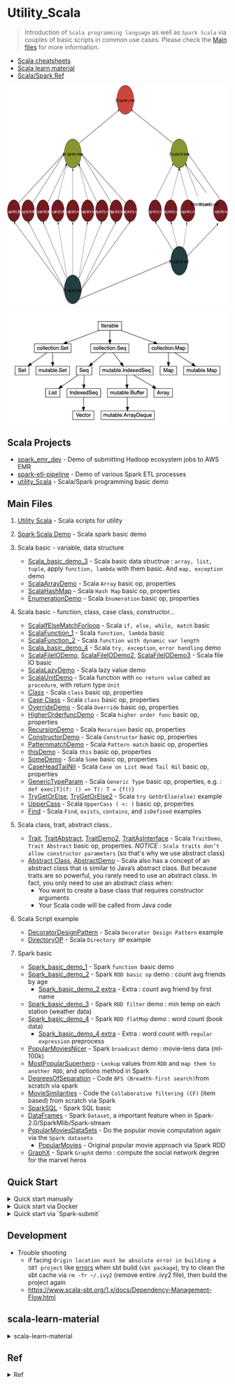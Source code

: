 # Utility_Scala
> Introduction of `Scala programming language` as well as `Spark Scala` via couples of basic scripts in common use cases. Please check the [Main files](https://github.com/yennanliu/utility_Scala#main-files) for more information.

- [Scala cheatsheets](https://docs.scala-lang.org/cheatsheets/)
- [Scala learn material](https://github.com/yennanliu/utility_Scala/#scala-learn-material)
- [Scala/Spark Ref](https://github.com/yennanliu/utility_Scala/#Ref)

<p align="center"><img src ="https://github.com/yennanliu/utility_Scala/blob/master/doc/pic/scala_data_type.svg" width="1000" height="500"></p>

<p align="center"><img src ="https://github.com/yennanliu/utility_Scala/blob/master/doc/pic/scala_class_hierarchy.jpg"></p>


## Scala Projects 
* [spark_emr_dev](https://github.com/yennanliu/spark_emr_dev) - Demo of submitting Hadoop ecosystem jobs to AWS EMR
* [spark-etl-pipeline](https://github.com/yennanliu/spark-etl-pipeline) - Demo of various Spark ETL processes
* [utility_Scala](https://github.com/yennanliu/utility_Scala) - Scala/Spark programming basic demo 

## Main Files
1. [Utility Scala](https://github.com/yennanliu/utility_Scala/tree/master/src/main/scala/UtilityScala) - Scala scripts for utility
2. [Spark Scala Demo](https://github.com/yennanliu/utility_Scala/tree/master/src/main/scala/SparkDemo)  - Scala spark basic demo
3. Scala basic  -  variable, data structure
	- [Scala_basic_demo_3](https://github.com/yennanliu/utility_Scala/blob/master/src/main/scala/ScalaBasic/scala_basic_demo_3.scala) - Scala basic data structrue : `array, list, tuple`, apply `function, lambda` with them basic. And `map, exception` demo
	- [ScalaArrayDemo](https://github.com/yennanliu/utility_Scala/blob/master/src/main/scala/ScalaBasic/ScalaArrayDemo.scala) - Scala `Array` basic op, properties
	- [ScalaHashMap](https://github.com/yennanliu/utility_Scala/blob/master/src/main/scala/ScalaBasic/ScalaHashMap.scala) - Scala `Hash Map` basic op, properties
	- [EnumerationDemo](https://github.com/yennanliu/utility_Scala/blob/master/src/main/scala/ScalaBasic/EnumerationDemo.scala) - Scala `Enumeration` basic op, properties

4. Scala basic  -  function, class, case class, constructor...
	- [ScalaIfElseMatchForloop](https://github.com/yennanliu/utility_Scala/blob/master/src/main/scala/ScalaBasic/ScalaIfElseMatchForloop.scala) - Scala `if, else, while, match` basic 
	- [ScalaFunction_1](https://github.com/yennanliu/utility_Scala/blob/master/src/main/scala/ScalaBasic/ScalaFunction_1.scala) - Scala `function, lambda` basic
	- [ScalaFunction_2](https://github.com/yennanliu/utility_Scala/blob/master/src/main/scala/ScalaBasic/ScalaFunction_2.scala) - Scala `function with dynamic var length` 
	- [Scala_basic_demo_4](https://github.com/yennanliu/utility_Scala/blob/master/src/main/scala/ScalaBasic/scala_basic_demo_4.scala) - Scala `try, exception`, `error handling` demo
	- [ScalaFileIODemo](https://github.com/yennanliu/utility_Scala/blob/master/src/main/scala/ScalaBasic/ScalaFileIODemo.scala), [ScalaFileIODemo2](https://github.com/yennanliu/utility_Scala/blob/master/src/main/scala/ScalaBasic/ScalaFileIODemo2.scala),  [ScalaFileIODemo3](https://github.com/yennanliu/utility_Scala/blob/master/src/main/scala/ScalaBasic/ScalaFileIODemo3.scala) - Scala file IO basic
	- [ScalaLazyDemo](https://github.com/yennanliu/utility_Scala/blob/master/src/main/scala/ScalaBasic/LazyDemo.scala) - Scala lazy value demo
	- [ScalaUnitDemo](https://github.com/yennanliu/utility_Scala/blob/master/src/main/scala/ScalaBasic/UnitDemo.scala) - Scala function with `no return value` called as `procedure`, with return type `Unit`
	- [Class](https://github.com/yennanliu/utility_Scala/blob/master/src/main/scala/ScalaBasic/ScalaClassDemo.scala) - Scala `class` basic op, properties
	- [Case Class](https://github.com/yennanliu/utility_Scala/blob/master/src/main/scala/ScalaBasic/CaseClass.scala) - Scala `class` basic op, properties
	- [OverrideDemo](https://github.com/yennanliu/utility_Scala/blob/master/src/main/scala/ScalaBasic/OverrideDemo.scala) - Scala `Override` basic op, properties
	- [HigherOrderfuncDemo](https://github.com/yennanliu/utility_Scala/blob/master/src/main/scala/ScalaBasic/HigherOrderfuncDemo.scala) - Scala `higher order func` basic op, properties
	- [RecursionDemo](https://github.com/yennanliu/utility_Scala/blob/master/src/main/scala/ScalaBasic/RecursionDemo.scala) - Scala `Recursion` basic op, properties
	- [ConstructorDemo](https://github.com/yennanliu/utility_Scala/blob/master/src/main/scala/ScalaBasic/ConstructorDemo.scala) - Scala `Constructor` basic op, properties
	- [PatternmatchDemo](https://github.com/yennanliu/utility_Scala/blob/master/src/main/scala/ScalaBasic/PatternmatchDemo.scala) - Scala `Pattern match` basic op, properties
	- [thisDemo](https://github.com/yennanliu/utility_Scala/blob/master/src/main/scala/ScalaBasic/thisDemo.scala) - Scala `this` basic op, properties
	- [SomeDemo](https://github.com/yennanliu/utility_Scala/blob/master/src/main/scala/ScalaBasic/SomeDemo.scala) - Scala `Some` basic op, properties
	- [CaseHeadTailNil](https://github.com/yennanliu/utility_Scala/blob/master/src/main/scala/ScalaBasic/CaseHeadTailNil.scala) - Scala `Case on List Head Tail Nil` basic op, properties
	- [GenericTypeParam](https://github.com/yennanliu/utility_Scala/blob/master/src/main/scala/ScalaBasic/GenericTypeParam.scala) - Scala `Generic Type` basic op, properties,
	e.g. : ``` def exec[T](f: () => T): T = {f()}```
	- [TryGetOrElse](https://github.com/yennanliu/utility_Scala/blob/master/src/main/scala/ScalaBasic/TryGetOrElse.scala), [TryGetOrElse2](https://github.com/yennanliu/utility_Scala/blob/master/src/main/scala/ScalaBasic/TryGetOrElse2.scala) - Scala `try GetOrElse(else)` example
	- [UpperCass](https://github.com/yennanliu/utility_Scala/blob/master/src/main/scala/ScalaBasic/UpperCass.scala) - Scala `UpperCass ( <: )` basic op, properties
	- [Find](https://github.com/yennanliu/utility_Scala/blob/master/src/main/scala/ScalaBasic/Find.scala) - Scala `Find`, `exists`,  `contains`, and `isDefined` examples

5. Scala class, trait, abstract class..

	- [Trait](https://github.com/yennanliu/utility_Scala/blob/master/src/main/scala/ScalaBasic/TraitDemo.scala), [TraitAbstract](https://github.com/yennanliu/utility_Scala/blob/master/src/main/scala/ScalaBasic/TraitAbstract.scala), [TraitDemo2](https://github.com/yennanliu/utility_Scala/blob/master/src/main/scala/ScalaBasic/TraitDemo2.scala), [TraitAsInterface](https://github.com/yennanliu/utility_Scala/blob/master/src/main/scala/ScalaBasic/TraitAsInterface.scala) - Scala `TraitDemo`, `Trait Abstract` basic op, properties. *NOTICE* : `Scala traits don’t allow constructor parameters` (so that's why we use abstract class)
	- [Abstract Class](https://github.com/yennanliu/utility_Scala/blob/master/src/main/scala/ScalaBasic/AbstractClass.scala), [AbstractDemo](https://github.com/yennanliu/utility_Scala/blob/master/src/main/scala/ScalaBasic/AbstractDemo.scala) - Scala also has a concept of an abstract class that is similar to Java’s abstract class. But because traits are so powerful, you rarely need to use an abstract class. In fact, you only need to use an abstract class when:
		- You want to create a base class that requires constructor arguments
	    - Your Scala code will be called from Java code

6. Scala Script example
	- [DecoratorDesignPattern](https://github.com/yennanliu/utility_Scala/blob/master/src/main/scala/ScalaBasic/DecoratorDesignPattern.scala) - Scala `Decorator Design Pattern` example
	- [DirectoryOP](https://github.com/yennanliu/utility_Scala/blob/master/src/main/scala/ScalaBasic/DirectoryOP.scala) - Scala `Directory OP` example

7. Spark basic
	- [Spark_basic_demo_1](https://github.com/yennanliu/utility_Scala/blob/master/src/main/scala/SparkBasic/spark_basic_demo_1.scala) - Spark `function `basic demo
	- [Spark_basic_demo_2](https://github.com/yennanliu/utility_Scala/blob/master/src/main/scala/SparkBasic/spark_basic_demo_2.scala) - Spark `RDD basic op` demo : count avg friends by age
		- [Spark_basic_demo_2 extra](https://github.com/yennanliu/utility_Scala/blob/master/src/main/scala/SparkBasic/spark_basic_demo_2_extra.scala) - Extra : count avg friend by first name
	- [Spark_basic_demo_3](https://github.com/yennanliu/utility_Scala/blob/master/src/main/scala/SparkBasic/spark_basic_demo_3.scala) - Spark `RDD filter` demo : min temp on each station (weather data)
	- [Spark_basic_demo_4](https://github.com/yennanliu/utility_Scala/blob/master/src/main/scala/SparkBasic/spark_basic_demo_4.scala) - Spark `RDD flatMap` demo : word count (book data)
		- [Spark_basic_demo_4 extra](https://github.com/yennanliu/utility_Scala/blob/master/src/main/scala/SparkBasic/spark_basic_demo_4_extra.scala) - Extra : word count with `regular expression` preprocess
	- [PopularMoviesNicer](https://github.com/yennanliu/utility_Scala/blob/master/src/main/scala/SparkBasic/PopularMoviesNicer.scala) - Spark `broadcast` demo :  movie-lens data (ml-100k)
	- [MostPopularSuperhero](https://github.com/yennanliu/utility_Scala/blob/master/src/main/scala/SparkBasic/MostPopularSuperhero.scala) - `Lookup` values from `RDD` and `map them to another RDD`, and options method in Spark
	- [DegreesOfSeparation](https://github.com/yennanliu/utility_Scala/blob/master/src/main/scala/SparkBasic/DegreesOfSeparation.scala) - Code `BFS (Breadth-first search)`from scratch via spark 
	- [MovieSimilarities](https://github.com/yennanliu/utility_Scala/blob/master/src/main/scala/SparkBasic/MovieSimilarities.scala) - Code the `Collaborative filtering (CF)` (item based) from scratch via Spark 
	- [SparkSQL](https://github.com/yennanliu/utility_Scala/blob/master/src/main/scala/SparkBasic/SparkSQL.scala) - Spark SQL basic
	- [DataFrames](https://github.com/yennanliu/utility_Scala/blob/master/src/main/scala/SparkBasic/DataFrames.scala) - Spark `Dataset`, a important feature when in Spark-2.0/SparkMlib/Spark-stream
	- [PopularMoviesDataSets](https://github.com/yennanliu/utility_Scala/blob/master/src/main/scala/SparkBasic/PopularMoviesDataSets.scala) - Do the popular movie computation again via the `Spark datasets` 
		- [PopularMovies](https://github.com/yennanliu/utility_Scala/blob/master/src/main/scala/SparkBasic/PopularMovies.scala) - Original popular movie approach via Spark RDD
	- [GraphX](https://github.com/yennanliu/utility_Scala/blob/master/src/main/scala/SparkBasic/GraphX.scala) - Spark `GraphX` demo : compute the social network degree for the marvel heros

## Quick Start

<details>
<summary> Quick start manually</summary>

```bash

# DEMO 1) run scala hello world 
$ git clone https://github.com/yennanliu/utility_Scala.git
$ cd utility_Scala
$ scala src/main/scala/UtilityScala/HelloWorld.scala 
#$ Hello World


# DEMO 2) run scala spark hello world via sbt 
$ cd utility_Scala
$ sbt package
$ sbt
# inside sbt console
sbt:Simple Project> run 
# [warn] Multiple main classes detected.  Run 'show discoveredMainClasses' to see the list

# Multiple main classes detected, select one to run:

#  [1] AnonymousFuncDemo
#  [2] ClassDemo
#  [3] FileIODemo
#  [4] ForLoopDemo
#  [5] FunctionChangeableParameterDemo
#  [6] FunctionCompositionDemo
#  [7] HelloWorld
#  [8] IfElseDemo
#  [9] OperatorDemo
#  [10] PatterMatchDemo
#  [11] SimpleApp
#  [12] Test
#  [13] UderDefinedDefaultParamFuncDemo
#  [14] UderDefinedFuncDemo

Enter number: 11

# [info] Running SimpleApp 
# ...
#  >>>>>>>>>>>>>> OUTPUT
# Lines with a: 21, Lines with b: 9
#  >>>>>>>>>>>>>> OUTPUT
# ...

# DEMO 3) run scala spark hello world
$ cd utility_Scala
$ sbt clean compile && sbt assembly 
$ spark-submit \
  --class "SimpleApp" \
  --master local[4] \
  target/scala-2.11/simple-project_2.11-1.0.jar

```

```bash
# REPL via sbt console
$ sbt
console
scala> 

# ✘ yennanliu@MacBook-Pro  ~/utility_Scala   master ●  
# ✘ yennanliu@MacBook-Pro  ~/utility_Scala   master ●  sbt  
# [info] Loading settings for project utility_scala-build from plugins.sbt ...
# [info] Loading project definition from /Users/yennanliu/utility_Scala/project
# [info] Loading settings for project utility_scala from build.sbt ...
# [info] Set current project to UtilityScala (in build file:/Users/yennanliu/utility_Scala/)
# [info] sbt server started at local:///Users/yennanliu/.sbt/1.0/server/ff2f518f2235c5fb0743/sock
# sbt:UtilityScala> console
# [info] Starting scala interpreter...
# Welcome to Scala 2.11.8 (OpenJDK 64-Bit Server VM, Java 1.8.0_252).
# Type in expressions for evaluation. Or try :help.

# scala> import slick.driver.H2Driver.api._
# import slick.driver.H2Driver.api._

# scala> 

```
</details>

<details>
<summary> Quick start via Docker</summary>

```bash
$ git clone https://github.com/yennanliu/utility_Scala.git
$ cd utility_Scala
$ docker build . -t spark_env
$ docker run  --mount \
type=bind,\
source="$(pwd)"/.,\
target=/utility_Scala \
-i -t spark_env \
/bin/bash

```
</details>

<details>
<summary> Quick start via `Spark-submit`</summary>

```bash
# package the scala saprk scripts
$ sbt package
# list the current classes
$ ls target/scala-2.11/classes
# run ForLoopDemo
$ spark-submit \
  --class ForLoopDemo \
  target/scala-2.11/utilityscala_2.11-1.0.jar 
# run LambdaFuncDemo
$ spark-submit \
  --class LambdaFuncDemo \
  target/scala-2.11/utilityscala_2.11-1.0.jar 
# run spark_basic_demo_4
$ spark-submit \
  --class SparkBasic.spark_basic_demo_4 \
  target/scala-2.11/utilityscala_2.11-1.0.jar
# run MovieSimilarities
$ spark-submit \
  --class SparkBasic.MovieSimilarities \
  target/scala-2.11/utilityscala_2.11-1.0.jar 50 

```

</details>

## Development 

- Trouble shooting 
	- if facing `Origin location must be absolute error in building a SBT project` like [errors](https://github.com/yennanliu/utility_Scala/blob/master/doc/origin_location_must_be_absolute_error.txt) when sbt build (`sbt package`), try to clean the sbt cache via `rm -fr ~/.ivy2` (remove entire .ivy2 file), then build the project again
	- https://www.scala-sbt.org/1.x/docs/Dependency-Management-Flow.html

## scala-learn-material

<details>
<summary>scala-learn-material</summary>

- Scala Tutorial  
	- https://docs.scala-lang.org/tour/basics.html
	- https://www.handsonscala.com/index.html
	- https://github.com/handsonscala/handsonscala
	- https://www.javatpoint.com/scala-tutorial
	- https://www.tutorialspoint.com/scala/
	- http://www.runoob.com/scala/scala-basic-syntax.html
	- https://ithelp.ithome.com.tw/users/20107343/ironman/1301?page=1

- Tour on Scala
	- https://docs.scala-lang.org/tour/tour-of-scala.html

- Scala Stadard Library API
	- https://www.scala-lang.org/api/current/

- Scala on stackoverflow
	- https://stackoverflow.com/tags/scala/info

- Scala Quick Ref
	- https://courseware.epfl.ch/courses/course-v1:EPFL+progfun2+2018_T1/6c4ec266ee24467c9745009ba131f3da/

- Scala books
	- https://github.com/yennanliu/data_science_repo/tree/master/book/scala

- Scala trait intro
	- https://docs.scala-lang.org/overviews/scala-book/traits-intro.html

</details>

## Ref 

<details>
<summary>Ref</summary>

- Scala `Regular Expression`
	- https://www.tutorialspoint.com/scala/scala_regular_expressions.htm
	- https://www.geeksforgeeks.org/regular-expressions-in-scala/

- Build Scala Spark project with sbt 
	- http://xd-deng.com/render_html/step_by_step_to_package_spark_app_scala.html

- sbt manual 
	- https://www.scala-sbt.org/1.x/docs/index.html

- Write test for Scala
	- https://www.scalatest.org/

- scala test 
	- http://www.scalatest.org/user_guide/using_scalatest_with_sbt

- Scala spark source code tutorial  
	 - https://github.com/lw-lin/CoolplaySpark

- Kafka with scala spark demo 
	- https://github.com/spirom/spark-streaming-with-kafka

- Spark scala test 
	- http://mkuthan.github.io/blog/2015/03/01/spark-unit-testing/

- Spark scala tutorial 
	- http://allaboutscala.com/big-data/spark/

- Scala DB client API
	- http://scala-slick.org/doc/3.0.0/introduction.html
	- https://www.playframework.com/documentation/2.7.x/ScalaDatabase

</details>

